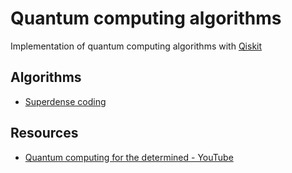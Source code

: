 # Quantum computing algorithms

Implementation of quantum computing algorithms with [Qiskit](https://www.ibm.com/quantum/qiskit)

## Algorithms

* [Superdense coding](notebooks/superdense-coding.ipynb)

## Resources

* [Quantum computing for the determined - YouTube](https://www.youtube.com/playlist?list=PL1826E60FD05B44E4)
